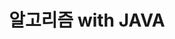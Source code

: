 ---
title: "알고리즘 with JAVA"
layout: archive
paermalink: categories/algorithm
authoer_profile: true
sidebar_main: true
---